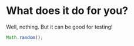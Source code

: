 # What does it do for you?

Well, nothing. But it can be good for testing!

```javascript
Math.random();
```
